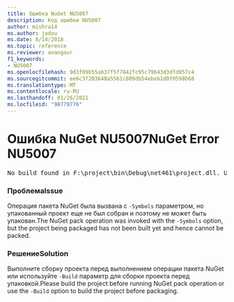 ```yaml
---
title: Ошибка NuGet NU5007
description: Код ошибки NU5007
author: mishra14
ms.author: jodou
ms.date: 8/14/2018
ms.topic: reference
ms.reviewer: anangaur
f1_keywords:
- NU5007
ms.openlocfilehash: 9d3f09b55ab37f5f7842fc95c79b43d3dfd857c4
ms.sourcegitcommit: ee6c3f203648a5561c809db54ebeb1d0f0598b68
ms.translationtype: MT
ms.contentlocale: ru-RU
ms.lasthandoff: 01/26/2021
ms.locfileid: "98779776"
---
```

# <a name="nuget-error-nu5007"></a><span data-ttu-id="50210-103">Ошибка NuGet NU5007</span><span class="sxs-lookup"><span data-stu-id="50210-103">NuGet Error NU5007</span></span>
<pre>No build found in F:\project\bin\Debug\net461\project.dll. Use the -Build option or build the project.</pre>

### <a name="issue"></a><span data-ttu-id="50210-104">Проблема</span><span class="sxs-lookup"><span data-stu-id="50210-104">Issue</span></span>

<span data-ttu-id="50210-105">Операция пакета NuGet была вызвана с `-Symbols` параметром, но упакованный проект еще не был собран и поэтому не может быть упакован.</span><span class="sxs-lookup"><span data-stu-id="50210-105">The NuGet pack operation was invoked with the `-Symbols` option, but the project being packaged has not been built yet and hence cannot be packed.</span></span>


### <a name="solution"></a><span data-ttu-id="50210-106">Решение</span><span class="sxs-lookup"><span data-stu-id="50210-106">Solution</span></span>

<span data-ttu-id="50210-107">Выполните сборку проекта перед выполнением операции пакета NuGet или используйте `-Build` параметр для сборки проекта перед упаковкой.</span><span class="sxs-lookup"><span data-stu-id="50210-107">Please build the project before running NuGet pack operation or use the `-Build` option to build the project before packaging.</span></span>

